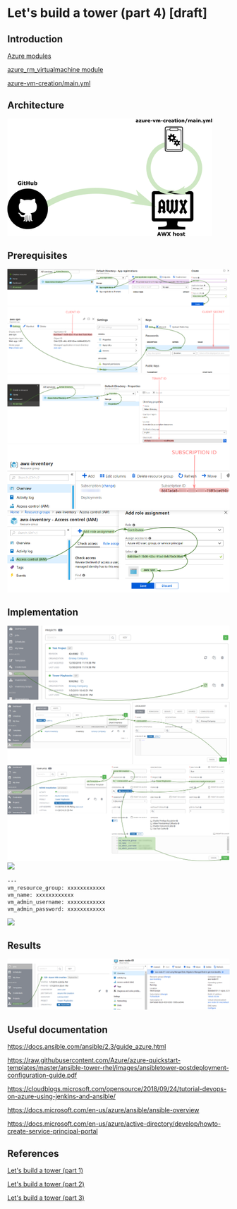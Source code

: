 # Let's build a tower (part 4) [draft]

## Introduction

[Azure modules](https://docs.ansible.com/ansible/latest/modules/list_of_cloud_modules.html#azure)

[azure_rm_virtualmachine module](https://docs.ansible.com/ansible/latest/modules/azure_rm_virtualmachine_module.html#azure-rm-virtualmachine-module)

[azure-vm-creation/main.yml](https://raw.githubusercontent.com/groovy-sky/tower-examples/master/azure-vm-creation/main.yml)

## Architecture
![Deployment schema](/images/ansible-tower/awx_acrch.png)

## Prerequisites
![Create SPN](/images/ansible-tower/aad_app_spn_reg.png)
![Get Application ID and key](/images/ansible-tower/aad_app_spn_data.png)
![Find tenant ID](/images/ansible-tower/get_tenant_id.png)
![Subscription ID](/images/ansible-tower/get_sub_id.png)
![Assign permission](/images/ansible-tower/grant_access_spn.png)

## Implementation

![Update the project](/images/ansible-tower/awx_update_project.png)
![Create new inventory](/images/ansible-tower/awx_inventory_localhost.png)
![](/images/ansible-tower/awx_new_template.png)
![](/images/ansible-tower/xxxxxxxxxxxxxxxxx.png)

```
---
vm_resource_group: xxxxxxxxxxxx
vm_name: xxxxxxxxxxxx
vm_admin_username: xxxxxxxxxxxx
vm_admin_password: xxxxxxxxxxxx
```

![](/images/ansible-tower/xxxxxxxxxxxxxxxxx.png)


## Results

![Results](/images/ansible-tower/azure_vm_creation_results.png)

## Useful documentation

https://docs.ansible.com/ansible/2.3/guide_azure.html

https://raw.githubusercontent.com/Azure/azure-quickstart-templates/master/ansible-tower-rhel/images/ansibletower-postdeployment-configuration-guide.pdf

https://cloudblogs.microsoft.com/opensource/2018/09/24/tutorial-devops-on-azure-using-jenkins-and-ansible/

https://docs.microsoft.com/en-us/azure/ansible/ansible-overview

https://docs.microsoft.com/en-us/azure/active-directory/develop/howto-create-service-principal-portal

## References

[Let's build a tower (part 1)](/ansible-tower-00/README.md)

[Let's build a tower (part 2)](/ansible-tower-01/README.md)

[Let's build a tower (part 3)](/ansible-tower-02/README.md)

